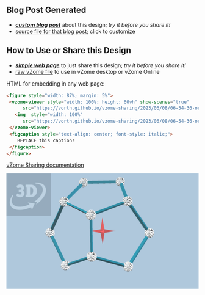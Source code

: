 
## Blog Post Generated

 - [***custom blog post***](<https://vorth.github.io/vzome-sharing/2023/06/08/origin-marker-demo-06-54-36.html>) about this design; *try it before you share it!*
 - [source file for that blog post](<https://github.com/vorth/vzome-sharing/edit/main/_posts/2023-06-08-origin-marker-demo-06-54-36.md>); click to customize
 


## How to Use or Share this Design

 - [***simple web page***](<https://vorth.github.io/vzome-sharing/2023/06/08/06-54-36-origin-marker-demo/>) to just share this design; *try it before you share it!*
 - [raw vZome file](<https://raw.githubusercontent.com/vorth/vzome-sharing/main/2023/06/08/06-54-36-origin-marker-demo/origin-marker-demo.vZome>) to use in vZome desktop or vZome Online
 
 HTML for embedding in any web page:
 ```html
<figure style="width: 87%; margin: 5%">
  <vzome-viewer style="width: 100%; height: 60vh" show-scenes="true"
       src="https://vorth.github.io/vzome-sharing/2023/06/08/06-54-36-origin-marker-demo/origin-marker-demo.vZome" >
    <img  style="width: 100%"
       src="https://vorth.github.io/vzome-sharing/2023/06/08/06-54-36-origin-marker-demo/origin-marker-demo.png" >
  </vzome-viewer>
  <figcaption style="text-align: center; font-style: italic;">
     REPLACE this caption!
  </figcaption>
</figure>
 ```

[vZome Sharing documentation](https://vzome.github.io/vzome/sharing.html#how-it-works)

![Image](<origin-marker-demo.png>)


